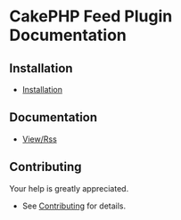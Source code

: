 # CakePHP Feed Plugin Documentation

## Installation
* [Installation](Install.md)

## Documentation
* [View/Rss](View/Rss.md)

## Contributing
Your help is greatly appreciated.

* See [Contributing](Contributing.md) for details.
